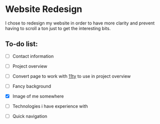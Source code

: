 # Website Redesign

I chose to redesign my website in order to have more clarity and prevent having to scroll a ton just to get the interesting bits.

## To-do list:

- [ ] Contact information

- [ ] Project overview

- [ ] Convert page to work with [11ty](https://www.11ty.dev/) to use in project overview

- [ ] Fancy background

- [x] Image of me somewhere

- [ ] Technologies i have experience with

- [ ] Quick navigation
